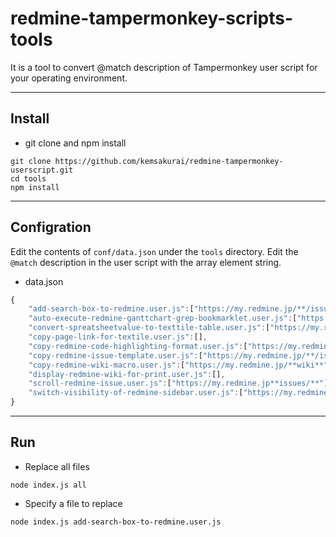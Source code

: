 # redmine-tampermonkey-scripts-tools    

It is a tool to convert @match description of Tampermonkey user script for your operating environment.  

-------

## Install  

* git clone and npm install
```console
git clone https://github.com/kemsakurai/redmine-tampermonkey-userscript.git
cd tools
npm install 
```

-------

## Configration  

Edit the contents of `conf/data.json` under the `tools` directory.
Edit the `@match` description in the user script with the array element string.  

* data.json  
```javascript
{
    "add-search-box-to-redmine.user.js":["https://my.redmine.jp/**/issues/*","https://my.redmine.jp/**/wiki/*"],
    "auto-execute-redmine-ganttchart-grep-bookmarklet.user.js":["https://my.redmine.jp/**/gantt*"],
    "convert-spreatsheetvalue-to-texttile-table.user.js":["https://my.redmine.jp/**/gantt*"],
    "copy-page-link-for-textile.user.js":[],
    "copy-redmine-code-highlighting-format.user.js":["https://my.redmine.jp/**"],
    "copy-redmine-issue-template.user.js":["https://my.redmine.jp/**/issues/**"],
    "copy-redmine-wiki-macro.user.js":["https://my.redmine.jp/**wiki**"],
    "display-redmine-wiki-for-print.user.js":[],
    "scroll-redmine-issue.user.js":["https://my.redmine.jp**issues/**"],
    "switch-visibility-of-redmine-sidebar.user.js":["https://my.redmine.jp/**/issues*","https://my.redmine.jp/**/wiki/*"]
}
```

----

## Run     

* Replace all files  
```console
node index.js all     
```

* Specify a file to replace    
```console
node index.js add-search-box-to-redmine.user.js  
```
